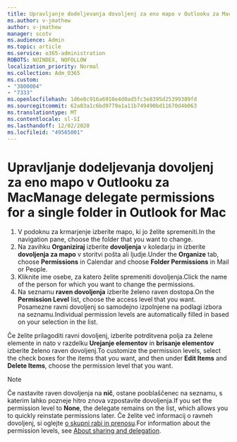 ```yaml
---
title: Upravljanje dodeljevanja dovoljenj za eno mapo v Outlooku za Mac
ms.author: v-jmathew
author: v-jmathew
manager: scotv
ms.audience: Admin
ms.topic: article
ms.service: o365-administration
ROBOTS: NOINDEX, NOFOLLOW
localization_priority: Normal
ms.collection: Adm_O365
ms.custom:
- "3800004"
- "7333"
ms.openlocfilehash: 1d6e8c916a6910e4d0ad5fc3e8395d25399389fd
ms.sourcegitcommit: 62a83a1c6bd9779a1a11b749490bd11670d4b063
ms.translationtype: MT
ms.contentlocale: sl-SI
ms.lasthandoff: 12/02/2020
ms.locfileid: "49565001"
---
```

# <a name="manage-delegate-permissions-for-a-single-folder-in-outlook-for-mac"></a><span data-ttu-id="cc320-102">Upravljanje dodeljevanja dovoljenj za eno mapo v Outlooku za Mac</span><span class="sxs-lookup"><span data-stu-id="cc320-102">Manage delegate permissions for a single folder in Outlook for Mac</span></span>

1. <span data-ttu-id="cc320-103">V podoknu za krmarjenje izberite mapo, ki jo želite spremeniti.</span><span class="sxs-lookup"><span data-stu-id="cc320-103">In the navigation pane, choose the folder that you want to change.</span></span>
2. <span data-ttu-id="cc320-104">Na zavihku **Organiziraj** izberite **dovoljenja** v koledarju in izberite **dovoljenja za mapo** v storitvi pošta ali ljudje.</span><span class="sxs-lookup"><span data-stu-id="cc320-104">Under the **Organize** tab, choose **Permissions** in Calendar and choose **Folder Permissions** in Mail or People.</span></span>
3. <span data-ttu-id="cc320-105">Kliknite ime osebe, za katero želite spremeniti dovoljenja.</span><span class="sxs-lookup"><span data-stu-id="cc320-105">Click the name of the person for which you want to change the permissions.</span></span>
4. <span data-ttu-id="cc320-106">Na seznamu **raven dovoljenja** izberite želeno raven dostopa.</span><span class="sxs-lookup"><span data-stu-id="cc320-106">On the **Permission Level** list, choose the access level that you want.</span></span> <span data-ttu-id="cc320-107">Posamezne ravni dovoljenj so samodejno izpolnjene na podlagi izbora na seznamu.</span><span class="sxs-lookup"><span data-stu-id="cc320-107">Individual permission levels are automatically filled in based on your selection in the list.</span></span>

<span data-ttu-id="cc320-108">Če želite prilagoditi ravni dovoljenj, izberite potrditvena polja za želene elemente in nato v razdelku **Urejanje elementov** in **brisanje elementov** izberite želeno raven dovoljenj.</span><span class="sxs-lookup"><span data-stu-id="cc320-108">To customize the permission levels, select the check boxes for the items that you want, and then under **Edit Items** and **Delete Items**, choose the permission level that you want.</span></span>

> [!NOTE]
> <span data-ttu-id="cc320-109">Če nastavite raven dovoljenja na **nič**, ostane pooblaščenec na seznamu, s katerim lahko pozneje hitro znova vzpostavite dovoljenja.</span><span class="sxs-lookup"><span data-stu-id="cc320-109">If you set the permission level to **None**, the delegate remains on the list, which allows you to quickly reinstate permissions later.</span></span> <span data-ttu-id="cc320-110">Če želite več informacij o ravneh dovoljenj, si oglejte [o skupni rabi in prenosu](https://support.microsoft.com/office/options-for-sharing-and-delegating-folders-in-outlook-for-mac-480d8054-68ce-4150-ba1e-b9b7f2fc4ce5).</span><span class="sxs-lookup"><span data-stu-id="cc320-110">For information about the permission levels, see [About sharing and delegation](https://support.microsoft.com/office/options-for-sharing-and-delegating-folders-in-outlook-for-mac-480d8054-68ce-4150-ba1e-b9b7f2fc4ce5).</span></span>
